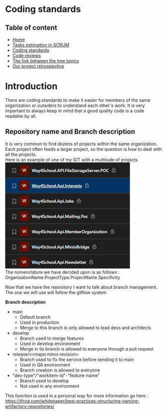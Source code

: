 # Coding standards

## Table of content
* [Home](/README.md)
* [Tasks estimation in SCRUM](/readme-content/tasks-estimation.md)
* [Coding standards](/readme-content/coding-standards.md)
* [Code reviews](/readme-content/code-reviews.md)
* [The link between the tree topics](/readme-content/topics-link.md)
* [Our project retrospective](/readme-content/project-retrospective.md)


# Introduction

There are coding standards to make it easier for members of the same organization or outsiders to understand each other's work. It is very important to always keep in mind that a good quality code is a code readable by all.

##  Repository name and Branch description

It is very common to find dozens of projects within the same organization. Each project often feeds a larger project, so the question is how to deal with all the projects.<br>
Here is an example of one of my GIT with a multitude of projects<br>
<img src="./pictures/coding-standards/repository-name/gitlab_repo.png"><br>
The nomenclature we have decided upon is as follows : OrganisationName.ProjectType.ProjectName.Specificity

Now that we have the repository I want to talk about branch management.<br>
The one we will use will follow the gitflow system

**Branch description**
* main
    * Default branch
    * Used in production
    * Merge to this branch is only allowed to lead devs and architects
* develop
    * Branch used to merge features
    * Used in develop environment
    * Merge in tis branch is allowed to everyone through a pull request
* release/v<major.minor.revision>
    * Branch used to fix the service before sending it to main
    * Used in QA environment
    * Branch creation is allowed to everyone
* "dev-type"/"workitem-id"-"feature-name"
    * Branch used to develop
    * Not used in any environment

This function is used in a personal way for more information go here : https://jfrog.com/whitepaper/best-practices-structuring-naming-artifactory-repositories/